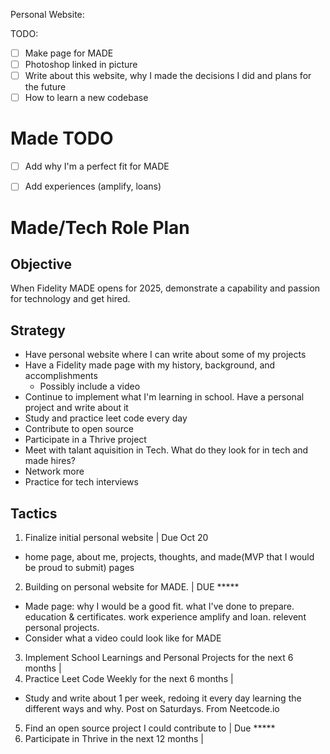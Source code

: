 Personal Website:

TODO:
- [ ] Make page for MADE
- [ ] Photoshop linked in picture
- [ ] Write about this website, why I made the decisions I did and plans for the future
- [ ] How to learn a new codebase

# Made TODO
- [ ] Add why I'm a perfect fit for MADE
- [ ] Add experiences (amplify, loans)


# Made/Tech Role Plan

## Objective
When Fidelity MADE opens for 2025, demonstrate a capability and passion for technology and get hired.
## Strategy
- Have personal website where I can write about some of my projects
- Have a Fidelity made page with my history, background, and accomplishments
  - Possibly include a video
- Continue to implement what I'm learning in school. Have a personal project and write about it
- Study and practice leet code every day
- Contribute to open source
- Participate in a Thrive project
- Meet with talant aquisition in Tech. What do they look for in tech and made hires?
- Network more
- Practice for tech interviews
## Tactics
1. Finalize initial personal website | Due Oct 20
  * home page, about me, projects, thoughts, and made(MVP that I would be proud to submit) pages
2. Building on personal website for MADE. | DUE *****
  * Made page: why I would be a good fit. what I've done to prepare. education & certificates. work experience amplify and loan. relevent personal projects.
  * Consider what a video could look like for MADE
3. Implement School Learnings and Personal Projects for the next 6 months |
4. Practice Leet Code Weekly for the next 6 months |
  * Study and write about 1 per week, redoing it every day learning the different ways and why. Post on Saturdays. From Neetcode.io
5. Find an open source project I could contribute to | Due *****
6. Participate in Thrive in the next 12 months |
